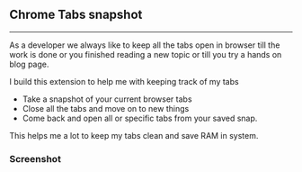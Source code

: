 ## Chrome Tabs snapshot
***
As a developer we always like to keep all the tabs open in browser till the work is done or you finished reading a new topic or till you try a hands on blog page. 

I build this extension to help me with keeping track of my tabs
* Take a snapshot of your current browser tabs
* Close all the tabs and move on to new things
* Come back and open all or specific tabs from your saved snap.

This helps me a lot to keep my tabs clean and save RAM in system. 

### Screenshot
[Take a snap]: snap1.png
[Load All snap]: snap2.png
[Open All tabs]: snap3.png
